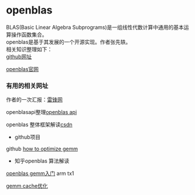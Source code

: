 # openblas
BLAS(Basic Linear Algebra Subprograms)是一组线性代数计算中通用的基本运算操作函数集合。   
openblas是基于其发展的一个开源实现。作者张先轶。   
相关知识整理如下：  
[github网址](https://github.com/xianyi/OpenBLAS)  

[openblas官网](http://www.openblas.net)  

### 有用的相关网址  
作者的一次汇报：[雷锋网](https://www.leiphone.com/news/201704/Puevv3ZWxn0heoEv.html)  

openblasapi整理[openblas api](https://blog.csdn.net/weixin_43800762/article/details/87811697)  

openblas 整体框架解读[csdn](https://blog.csdn.net/zzk1995/article/details/70991878)  
* github项目 
  
github [how to optimize gemm](https://github.com/flame/how-to-optimize-gemm)  

* 知乎openblas 算法解读   
 
[openblas gemm入门](https://zhuanlan.zhihu.com/p/65436463) arm tx1    

[gemm cache优化](https://zhuanlan.zhihu.com/p/69700540)  
                    

